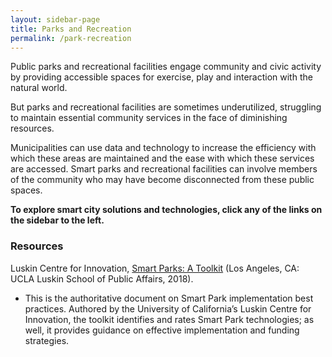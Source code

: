 ```yaml
---
layout: sidebar-page
title: Parks and Recreation 
permalink: /park-recreation
---
```

Public parks and recreational facilities engage community and civic activity by providing accessible spaces for exercise, play and interaction with the natural world.

But parks and recreational facilities are sometimes underutilized, struggling to maintain essential community services in the face of diminishing resources. 

Municipalities can use data and technology to increase the efficiency with which these areas are maintained and the ease with which these services are accessed. Smart parks and recreational facilities can involve members of the community who may have become disconnected from these public spaces.

**To explore smart city solutions and technologies, click any of the links on the sidebar to the left.**

### Resources
Luskin Centre for Innovation, [Smart Parks: A Toolkit](https://innovation.luskin.ucla.edu/wp-content/uploads/2019/03/Smart_Parks-A_Toolkit.pdf) (Los Angeles, CA: UCLA Luskin School of Public Affairs, 2018).
 * This is the authoritative document on Smart Park implementation best practices. Authored by the University of California’s Luskin Centre for Innovation, the toolkit identifies and rates Smart Park technologies; as well, it provides guidance on effective implementation and funding strategies.
